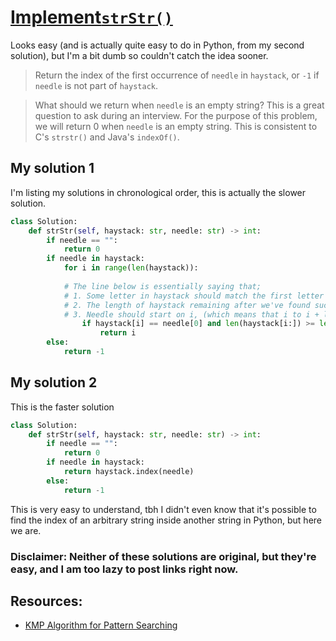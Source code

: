 # [Implement`strStr()`](https://leetcode.com/problems/implement-strstr)

Looks easy (and is actually quite easy to do in Python, from my second solution), but I'm a bit dumb so couldn't catch the idea sooner.

> Return the index of the first occurrence of `needle` in `haystack`, or `-1` if `needle` is not part of `haystack`.

> What should we return when `needle` is an empty string? This is a great question to ask during an interview.
> For the purpose of this problem, we will return 0 when `needle` is an empty string. This is consistent to C's `strstr()` and Java's `indexOf()`.

## My solution 1
I'm listing my solutions in chronological order, this is actually the slower solution.
```python
class Solution:
    def strStr(self, haystack: str, needle: str) -> int:
        if needle == "":
            return 0
        if needle in haystack:
            for i in range(len(haystack)):
            
            # The line below is essentially saying that;
            # 1. Some letter in haystack should match the first letter of needle
            # 2. The length of haystack remaining after we've found such a letter should be greater than or equal to the length of needle
            # 3. Needle should start on i, (which means that i to i + len(needle) should match the string needle perfectly)
                if haystack[i] == needle[0] and len(haystack[i:]) >= len(needle) and haystack[i:i+len(needle)] == needle:
                    return i
        else:
            return -1
```

## My solution 2
This is the faster solution
```python
class Solution:
    def strStr(self, haystack: str, needle: str) -> int:
        if needle == "":
            return 0
        if needle in haystack:
            return haystack.index(needle)
        else:
            return -1
```
This is very easy to understand, tbh I didn't even know that it's possible to find the index of an arbitrary string inside another string in Python, but here we are.

### Disclaimer: Neither of these solutions are original, but they're easy, and I am too lazy to post links right now. 

## Resources:
- [KMP Algorithm for Pattern Searching](https://www.geeksforgeeks.org/kmp-algorithm-for-pattern-searching/)
